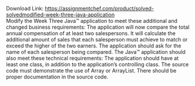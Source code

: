 Download Link: https://assignmentchef.com/product/solved-solvedmodified-week-three-java-application
<br>
Modify the Week Three Java&#x2122; application to meet these additional and changed business requirements: The application will now compare the total annual compensation of at least two salespersons. It will calculate the additional amount of sales that each salesperson must achieve to match or exceed the higher of the two earners. The application should ask for the name of each salesperson being compared. The Java&#x2122; application should also meet these technical requirements: The application should have at least one class, in addition to the application’s controlling class. The source code must demonstrate the use of Array or ArrayList. There should be proper documentation in the source code.
